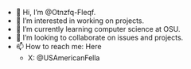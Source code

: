 - 👋 Hi, I’m @Otnzfq-Fleqf.
- 👀 I’m interested in working on projects.
- 🌱 I’m currently learning computer science at OSU.
- 💞️ I’m looking to collaborate on issues and projects.
- 📫 How to reach me: Here
    - X: @USAmericanFella

<!---
Otnzfq-Fleqf/Otnzfq-Fleqf is a ✨ special ✨ repository because its `README.md` (this file) appears on your GitHub profile.
You can click the Preview link to take a look at your changes.
--->
